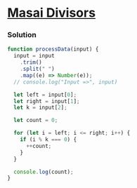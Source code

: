 # [Masai Divisors](https://www.hackerrank.com/contests/cohort-3-module-2-2-2/challenges/count-divisors-2-1)

### Solution

```javascript
function processData(input) {
  input = input
    .trim()
    .split(" ")
    .map((e) => Number(e));
  // console.log("Input =>", input)

  let left = input[0];
  let right = input[1];
  let k = input[2];

  let count = 0;

  for (let i = left; i <= right; i++) {
    if (i % k === 0) {
      ++count;
    }
  }

  console.log(count);
}
```
